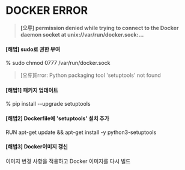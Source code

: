 # DOCKER ERROR

> **[오류] permission denied while trying to connect to the Docker daemon socket at unix://var/run/docker.sock:...**
#### [해법] sudo로 권한 부여
  % sudo chmod 0777 /var/run/docker.sock

> [오류]Error: Python packaging tool 'setuptools' not found
#### [해법1] 패키지 업데이트
  % pip install --upgrade setuptools

#### [해법2] Dockerfile에 'setuptools' 설치 추가
  RUN apt-get update && apt-get install -y python3-setuptools

#### [해법3] Docker이미지 갱신
  이미지 변경 사항을 적용하고 Docker 이미지를 다시 빌드
